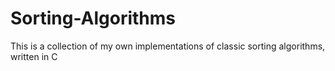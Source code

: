 # Sorting-Algorithms
This is a collection of my own implementations of classic sorting algorithms, written in C
